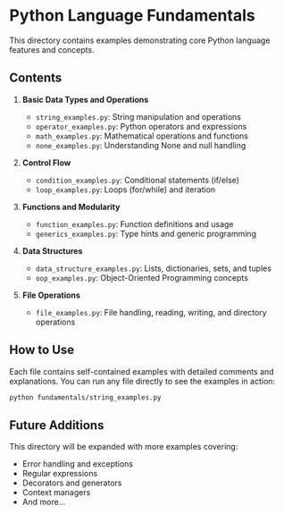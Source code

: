 # Python Language Fundamentals

This directory contains examples demonstrating core Python language features and concepts.

## Contents

1. **Basic Data Types and Operations**
   - `string_examples.py`: String manipulation and operations
   - `operator_examples.py`: Python operators and expressions
   - `math_examples.py`: Mathematical operations and functions
   - `none_examples.py`: Understanding None and null handling

2. **Control Flow**
   - `condition_examples.py`: Conditional statements (if/else)
   - `loop_examples.py`: Loops (for/while) and iteration

3. **Functions and Modularity**
   - `function_examples.py`: Function definitions and usage
   - `generics_examples.py`: Type hints and generic programming

4. **Data Structures**
   - `data_structure_examples.py`: Lists, dictionaries, sets, and tuples
   - `oop_examples.py`: Object-Oriented Programming concepts

5. **File Operations**
   - `file_examples.py`: File handling, reading, writing, and directory operations

## How to Use

Each file contains self-contained examples with detailed comments and explanations. You can run any file directly to see the examples in action:

```bash
python fundamentals/string_examples.py
```

## Future Additions

This directory will be expanded with more examples covering:
- Error handling and exceptions
- Regular expressions
- Decorators and generators
- Context managers
- And more... 